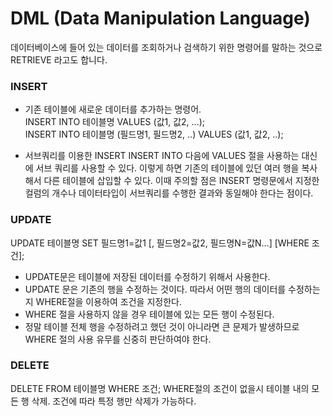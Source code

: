  # DML (Data Manipulation Language)  
 
 데이터베이스에 들어 있는 데이터를 조회하거나 검색하기 위한 명령어를 말하는 것으로 
 RETRIEVE 라고도 합니다.
 
 ### INSERT 
 - 기존 테이블에 새로운 데이터를 추가하는 명령어.  
  INSERT INTO 테이블명 VALUES (값1, 값2, ...);  
  INSERT INTO 테이블명 (필드명1, 필드명2, ..) VALUES (값1, 값2, ..);  

 - 서브쿼리를 이용한 INSERT
  INSERT INTO 다음에 VALUES 절을 사용하는 대신에 서브 쿼리를 사용할 수 있다.
  이렇게 하면 기존의 테이블에 있던 여러 행을 복사해서 다른 테이블에 삽입할 수 있다.
  이때 주의할 점은 INSERT 명령문에서 지정한 컬럼의 개수나 데이터타입이 서브쿼리를 수행한 결과와 동일해야 한다는 점이다.

 ### UPDATE  
UPDATE 테이블명 SET 필드명1=값1 [, 필드명2=값2, 필드명N=값N...] [WHERE 조건];
 - UPDATE문은 테이블에 저장된 데이터를 수정하기 위해서 사용한다.
 - UPDATE 문은 기존의 행을 수정하는 것이다. 따라서 어떤 행의 데이터를 수정하는지 WHERE절을 이용하여 조건을 지정한다.
 - WHERE 절을 사용하지 않을 경우 테이블에 있는 모든 행이 수정된다.
 - 정말 테이블 전체 행을 수정하려고 했던 것이 아니라면 큰 문제가 발생하므로 WHERE 절의 사용 유무를 신중히 판단하여야 한다.

 ### DELETE
DELETE FROM 테이블명 WHERE 조건;
WHERE절의 조건이 없을시 테이블 내의 모든 행 삭제.
조건에 따라 특정 행만 삭제가 가능하다.
